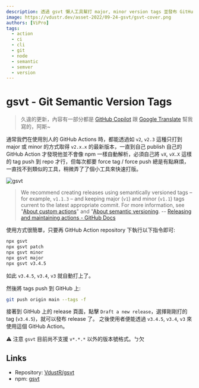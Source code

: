 ```yaml
---
description: 透過 gsvt 懶人工具幫打 major, minor version tags 並發布 GitHub Actions。
image: https://vdustr.dev/asset-2022/09-24-gsvt/gsvt-cover.png
authors: [ViPro]
tags:
  - action
  - ci
  - cli
  - git
  - node
  - semantic
  - semver
  - version
---
```


# gsvt - Git Semantic Version Tags

> 久違的更新，內容有一部分都是 [GitHub Copilot](https://github.com/features/copilot) 跟 [Google Translate](https://translate.google.com/) 幫我寫的，阿斯~

通常我們在使用別人的 GitHub Actions 時，都能透過如 `v2`, `v2.3` 這種只打到 major 或 minor 的方式取得 `v2.x.x` 的最新版本，一直到自己 publish 自己的 GitHub Action 才發現他並不會像 npm 一樣自動解析，必須自己將 `vX`, `vX.X` 這樣的 tag push 到 repo 才行，但每次都要 force tag / force push 總是有點麻煩，一直找不到類似的工具，稍微弄了了個小工具來快速打版。

![gsvt](https://vdustr.dev/asset-2022/09-24-gsvt/gsvt-cover.png)

<!--truncate-->

> We recommend creating releases using semantically versioned tags – for example, `v1.1.3` – and keeping major (`v1`) and minor (`v1.1`) tags current to the latest appropriate commit. For more information, see "[About custom actions](https://docs.github.com/en/actions/creating-actions/about-custom-actions#using-release-management-for-actions)" and "[About semantic versioning](https://docs.npmjs.com/about-semantic-versioning). -- [Releasing and maintaining actions - GitHub Docs](<https://docs.github.com/en/actions/creating-actions/releasing-and-maintaining-actions#:~:text=We%20recommend%20creating%20releases%20using%20semantically%20versioned%20tags%20%E2%80%93%20for%20example%2C%20v1.1.3%20%E2%80%93%20and%20keeping%20major%20(v1)%20and%20minor%20(v1.1)%20tags%20current%20to%20the%20latest%20appropriate%20commit.%20For%20more%20information%2C%20see%20%22About%20custom%20actions%22%20and%20%22About%20semantic%20versioning.>)

使用方式很簡單，只要再 GitHub Action repository 下執行以下指令即可:

```sh
npx gsvt
npx gsvt patch
npx gsvt minor
npx gsvt major
npx gsvt v3.4.5
```

如此 `v3.4.5`, `v3.4`, `v3` 就自動打上了。

然後將 tags push 到 GitHub 上:

```sh
git push origin main --tags -f
```

接著到 GitHub 上的 release 頁面，點擊 `Draft a new release`，選擇剛剛打的 tag (`v3.4.5`)，就可以發布 release 了。 之後使用者便能透過 `v3.4.5`, `v3.4`, `v3` 來使用這個 GitHub Action。

⚠️ 注意 `gsvt` 目前尚不支援 `v*.*.*` 以外的版本號格式。ㄅ欠

## Links

- Repository: [VdustR/gsvt](https://github.com/VdustR/gsvt)
- npm: [gsvt](https://www.npmjs.com/package/gsvt)
